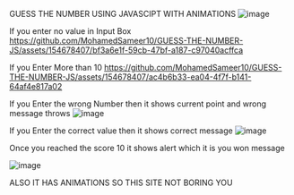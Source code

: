 GUESS THE NUMBER USING JAVASCIPT WITH ANIMATIONS 
![image](https://github.com/MohamedSameer10/GUESS-THE-NUMBER-JS/assets/154678407/d4296a83-9680-44a6-8152-a9a448c68954)

If you enter no value in Input Box
https://github.com/MohamedSameer10/GUESS-THE-NUMBER-JS/assets/154678407/bf3a6e1f-59cb-47bf-a187-c97040acffca

If you Enter More than 10
https://github.com/MohamedSameer10/GUESS-THE-NUMBER-JS/assets/154678407/ac4b6b33-ea04-4f7f-b141-64af4e817a02

If you Enter the wrong Number then it shows current point and wrong message throws
![image](https://github.com/MohamedSameer10/GUESS-THE-NUMBER-JS/assets/154678407/acb9c165-af8f-4745-8f67-4bad9240c79a)

If you Enter the correct value then it shows correct message
![image](https://github.com/MohamedSameer10/GUESS-THE-NUMBER-JS/assets/154678407/e4db88a7-42b1-433b-86b7-d7d25da6f18d)

Once you reached the score 10 it shows alert which it is you won message

![image](https://github.com/MohamedSameer10/GUESS-THE-NUMBER-JS/assets/154678407/88858246-20d4-4c7e-b40e-397e814203f7)

ALSO IT HAS ANIMATIONS SO THIS SITE NOT BORING YOU




